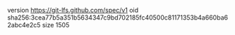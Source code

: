 version https://git-lfs.github.com/spec/v1
oid sha256:3cea77b5a351b5634347c9bd702185fc40500c81171353b4a660ba62abc4e2c5
size 1505
